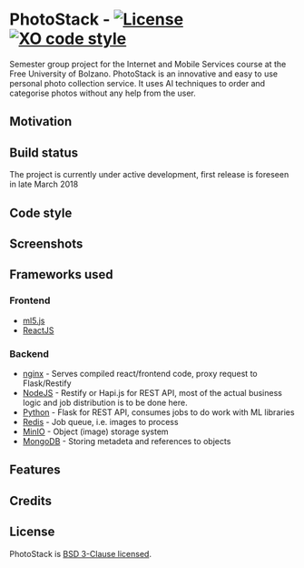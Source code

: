 # PhotoStack - [![License](https://img.shields.io/badge/License-BSD%203--Clause-blue.svg)](https://opensource.org/licenses/BSD-3-Clause) [![XO code style](https://img.shields.io/badge/code_style-XO-5ed9c7.svg)](https://github.com/xojs/xo)

Semester group project for the Internet and Mobile Services course at the Free University of Bolzano. PhotoStack is an innovative and easy to use personal photo collection service. It uses AI techniques to order and categorise photos without any help from the user.

## Motivation


## Build status
The project is currently under active development, first release is foreseen in late March 2018

## Code style

## Screenshots

## Frameworks used

### Frontend

* [ml5.js](https://ml5js.org/)
* [ReactJS](https://reactjs.org/)

### Backend

* [nginx](https://nginx.org/en/) - Serves compiled react/frontend code, proxy request to Flask/Restify
* [NodeJS](https://nodejs.org/en/) - Restify or Hapi.js for REST API, most of the actual business logic and job distribution is to be done here.
* [Python](https://www.python.org/) - Flask for REST API, consumes jobs to do work with ML libraries
* [Redis](https://redis.io/) - Job queue, i.e. images to process
* [MinIO](https://minio.io/) - Object (image) storage system
* [MongoDB](https://www.mongodb.com/) - Storing metadeta and references to objects

## Features

## Credits

## License

PhotoStack is [BSD 3-Clause licensed](https://github.com/claudiosv/PhotoStack/blob/master/LICENSE).
